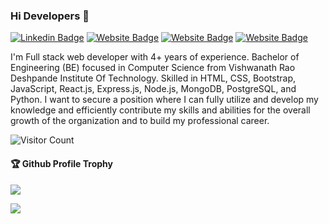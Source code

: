 ### Hi Developers 👋

[![Linkedin Badge](https://img.shields.io/badge/-Sandeep_Jadhav-blue?style=flat-square&logo=Linkedin&logoColor=white&link=https://www.linkedin.com/in/sandeep-jadhav-31aa06104/)](https://www.linkedin.com/in/sandeep-jadhav-31aa06104/)
[![Website Badge](https://img.shields.io/badge/MyProfile-Sandeep_Jadhav-yellow)](https://sandeepj-developer.github.io/myprofile/)
[![Website Badge](https://img.shields.io/badge/StackOverflow-Sandeep_Jadhav-orange)](https://stackoverflow.com/users/17901822/sandeep-jadhav)
[![Website Badge](https://img.shields.io/badge/Quora-Sandeep_Jadhav-red)](https://www.quora.com/profile/Sandeep-Jadhav-209)

I'm
Full stack web developer with 4+ years of experience. Bachelor of Engineering (BE) focused in Computer Science from Vishwanath Rao Deshpande Institute Of Technology. Skilled in HTML, CSS, Bootstrap, JavaScript, React.js, Express.js, Node.js, MongoDB, PostgreSQL, and Python. I want to secure a position where I can fully utilize and develop my knowledge and efficiently contribute my skills and abilities for the overall growth of the organization and to build my professional career.

![Visitor Count](https://profile-counter.glitch.me/SandeepJ-Developer/count.svg)

<div>
  <h4>🏆 Github Profile Trophy</h4>
  <a href="https://github.com/ryo-ma/github-profile-trophy">
    <img src="https://github-profile-trophy.vercel.app/?username=SandeepJ-Developer&column=7"/>
  </a>
</div>

![](https://activity-graph.herokuapp.com/graph?username=SandeepJ-Developer&theme=react-dark&area=true)
<!--
**SandeepJ-Developer/SandeepJ-Developer** is a ✨ _special_ ✨ repository because its `README.md` (this file) appears on your GitHub profile.

Here are some ideas to get you started:

- 🔭 I’m currently working on ...
- 🌱 I’m currently learning ...
- 👯 I’m looking to collaborate on ...
- 🤔 I’m looking for help with ...
- 💬 Ask me about ...
- 📫 How to reach me: ...
- 😄 Pronouns: ...
- ⚡ Fun fact: .....

-->
